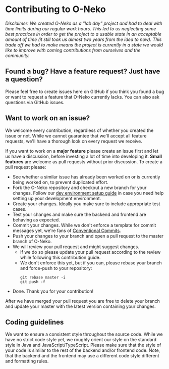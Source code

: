 # Contributing to O-Neko

*Disclaimer: We created O-Neko as a "lab day" project and had to deal with time limits during our regular
work hours. This led to us neglecting some best practices in order to get the project to a usable state in an acceptable amount of time (it still took us almost two years from the idea to now). This trade off we had to make means the project is 
currently in a state we would like to improve with coming contributions from ourselves and the community.*

## Found a bug? Have a feature request? Just have a question?

Please feel free to create issues here on GitHub if you think you found a bug or want to request a feature that O-Neko currently lacks. You can also ask questions via GitHub issues.

## Want to work on an issue?

We welcome every contribution, regardless of whether you created the issue or not. While we cannot guarantee that we'll 
accept all feature requests, we'll have a thorough look on every request we receive.

If you want to work on a **major feature** please create an issue first and let us have a discussion, before investing
a lot of time into developing it. **Small features** are welcome as pull requests without prior discussion. To create a 
pull request please:

* See whether a similar issue has already been worked on or is currently being worked on, to prevent duplicated effort.
* Fork the O-Neko repository and checkout a new branch for your changes. Follow our [dev environment setup guide](./DEV_ENVIRONMENT.md) in case you need help setting up your development environment.
* Create your changes. Ideally you make sure to include appropriate test cases.
* Test your changes and make sure the backend and frontend are behaving as expected.
* Commit your changes. While we don't enforce a template for commit messages yet, we're fans of 
[Conventional Commits](https://www.conventionalcommits.org).
* Push your changes to your branch and open a pull request to the master branch of O-Neko.
* We will review your pull request and might suggest changes.
  * If we do so please update your pull request according to
the review while following this contribution guide. 
  * We don't enforce this yet, but if you can, please rebase your branch and force-push to your repository:
      ```
      git rebase master -i
      git push -f
      ```
* Done. Thank you for your contribution!

After we have merged your pull request you are free to delete your branch and update your master with the latest version
containing your changes.

## Coding guidelines

We want to ensure a consistent style throughout the source code. While we have no strict code style yet, we roughly
orient our style on the standard style in Java and JavaScript/TypeScript. Please make sure that the style of your code
is similar to the rest of the backend and/or frontend code. Note, that the backend and the frontend may use a different 
code style different and formatting rules. 